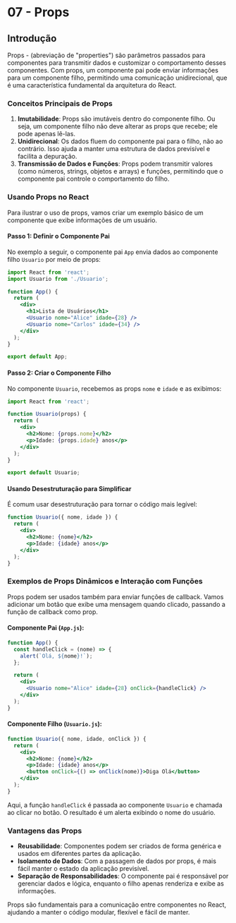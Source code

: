 # 07 - **Props**

## Introdução

Props - (abreviação de "properties") são parâmetros passados para componentes para transmitir dados e customizar o comportamento desses componentes. Com props, um componente pai pode enviar informações para um componente filho, permitindo uma comunicação unidirecional, que é uma característica fundamental da arquitetura do React.

### Conceitos Principais de Props

1. **Imutabilidade**: Props são imutáveis dentro do componente filho. Ou seja, um componente filho não deve alterar as props que recebe; ele pode apenas lê-las.
2. **Unidirecional**: Os dados fluem do componente pai para o filho, não ao contrário. Isso ajuda a manter uma estrutura de dados previsível e facilita a depuração.
3. **Transmissão de Dados e Funções**: Props podem transmitir valores (como números, strings, objetos e arrays) e funções, permitindo que o componente pai controle o comportamento do filho.

### Usando Props no React

Para ilustrar o uso de props, vamos criar um exemplo básico de um componente que exibe informações de um usuário.

#### Passo 1: Definir o Componente Pai

No exemplo a seguir, o componente pai `App` envia dados ao componente filho `Usuario` por meio de props:

```jsx
import React from 'react';
import Usuario from './Usuario';

function App() {
  return (
    <div>
      <h1>Lista de Usuários</h1>
      <Usuario nome="Alice" idade={28} />
      <Usuario nome="Carlos" idade={34} />
    </div>
  );
}

export default App;
```

#### Passo 2: Criar o Componente Filho

No componente `Usuario`, recebemos as props `nome` e `idade` e as exibimos:

```jsx
import React from 'react';

function Usuario(props) {
  return (
    <div>
      <h2>Nome: {props.nome}</h2>
      <p>Idade: {props.idade} anos</p>
    </div>
  );
}

export default Usuario;
```

#### Usando Desestruturação para Simplificar

É comum usar desestruturação para tornar o código mais legível:

```jsx
function Usuario({ nome, idade }) {
  return (
    <div>
      <h2>Nome: {nome}</h2>
      <p>Idade: {idade} anos</p>
    </div>
  );
}
```

### Exemplos de Props Dinâmicos e Interação com Funções

Props podem ser usados também para enviar funções de callback. Vamos adicionar um botão que exibe uma mensagem quando clicado, passando a função de callback como prop.

#### Componente Pai (`App.js`):

```jsx
function App() {
  const handleClick = (nome) => {
    alert(`Olá, ${nome}!`);
  };

  return (
    <div>
      <Usuario nome="Alice" idade={28} onClick={handleClick} />
    </div>
  );
}
```

#### Componente Filho (`Usuario.js`):

```jsx
function Usuario({ nome, idade, onClick }) {
  return (
    <div>
      <h2>Nome: {nome}</h2>
      <p>Idade: {idade} anos</p>
      <button onClick={() => onClick(nome)}>Diga Olá</button>
    </div>
  );
}
```

Aqui, a função `handleClick` é passada ao componente `Usuario` e chamada ao clicar no botão. O resultado é um alerta exibindo o nome do usuário.

### Vantagens das Props

- **Reusabilidade**: Componentes podem ser criados de forma genérica e usados em diferentes partes da aplicação.
- **Isolamento de Dados**: Com a passagem de dados por props, é mais fácil manter o estado da aplicação previsível.
- **Separação de Responsabilidades**: O componente pai é responsável por gerenciar dados e lógica, enquanto o filho apenas renderiza e exibe as informações.

Props são fundamentais para a comunicação entre componentes no React, ajudando a manter o código modular, flexível e fácil de manter.
